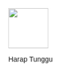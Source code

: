 <!DOCTYPE html>
<html>
  <head>
    <meta charset="utf-8">
    <title>Test</title>
    <script src="http://code.jquery.com/jquery-2.2.1.min.js"></script>
    <style type="text/css">
.preloader {
  position: fixed;
  top: 0;
  left: 0;
  width: 100%;
  height: 100%;
  z-index: 9999;
  background-color: #fff;
}
.preloader .loading {
  position: absolute;
  left: 50%;
  top: 50%;
  transform: translate(-50%,-50%);
  font: 14px arial;
}
</style>
<script>
$(document).ready(function(){
$(".preloader").fadeOut();
})
</script>
  </head>
  <body>
    <button type="button" name="button" onclick="window.location = 'https://itk.ac.id';">Click</button>
<script>
  $(document).ready(function(){
    $("button").click(function(){
      $(".preloader").fadeIn();
    });
  });
</script>
    <div class="preloader">
  <div class="loading">
    <img src="poi.gif" width="80">
    <p>Harap Tunggu</p>
  </div>
</div>
  </body>
</html>

